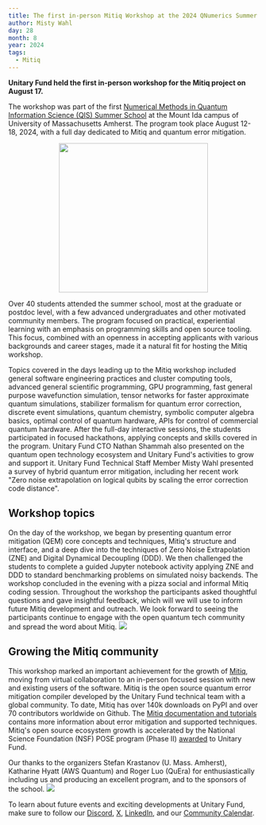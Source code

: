 ```yaml
---
title: The first in-person Mitiq Workshop at the 2024 QNumerics Summer School
author: Misty Wahl
day: 28
month: 8
year: 2024
tags: 
  - Mitiq
---
```


**Unitary Fund held the first in-person workshop for the Mitiq project on August 17.**

The workshop was part of the first [Numerical Methods in Quantum Information Science (QIS) Summer School](https://qnumerics.org/) at the Mount Ida campus of University of Massachusetts Amherst.
The program took place August 12-18, 2024, with a full day dedicated to Mitiq and quantum error mitigation.

<p align="center">
  <img width="300" src="/images/qnumerics_logo.png" />
</p>

Over 40 students attended the summer school, most at the graduate or postdoc level, with a few advanced undergraduates and other motivated community members.
The program focused on practical, experiential learning with an emphasis on programming skills and open source tooling.
This focus, combined with an openness in accepting applicants with various backgrounds and career stages, made it a natural fit for hosting the Mitiq workshop.

Topics covered in the days leading up to the Mitiq workshop included general software engineering practices and cluster computing tools, advanced general scientific programming, GPU programming, fast general purpose wavefunction simulation, tensor networks for faster approximate quantum simulations, stabilizer formalism for quantum error correction, discrete event simulations, quantum chemistry, symbolic computer algebra basics, optimal control of quantum hardware, APIs for control of commercial quantum hardware.
After the full-day interactive sessions, the students participated in focused hackathons, applying concepts and skills covered in the program.
Unitary Fund CTO Nathan Shammah also presented on the quantum open technology ecosystem and Unitary Fund's activities to grow and support it. 
Unitary Fund Technical Staff Member Misty Wahl presented a survey of hybrid quantum error mitigation, including her recent work "Zero noise extrapolation on logical qubits by scaling the error correction code distance".

## Workshop topics
On the day of the workshop, we began by presenting quantum error mitigation (QEM) core concepts and techniques, Mitiq's structure and interface, and a deep dive into the techniques of Zero Noise Extrapolation (ZNE) and Digital Dynamical Decoupling (DDD).
We then challenged the students to complete a guided Jupyter notebook activity applying ZNE and DDD to standard benchmarking problems on simulated noisy backends.
The workshop concluded in the evening with a pizza social and informal Mitiq coding session.
Throughout the workshop the participants asked thoughtful questions and gave insightful feedback, which will we will use to inform future Mitiq development and outreach.
We look forward to seeing the participants continue to engage with the open quantum tech community and spread the word about Mitiq.
![](/images/2024_mitiq_workshop_attendees.jpeg)

## Growing the Mitiq community
This workshop marked an important achievement for the growth of [Mitiq](https://unitary.fund/research/mitiq/), moving from virtual collaboration to an in-person focused session with new and existing users of the software.
Mitiq is the open source quantum error mitigation compiler developed by the Unitary Fund technical team with a global community.
To date, Mitiq has over 140k downloads on PyPI and over 70 contributors worldwide on Github.
The [Mitiq documentation and tutorials](https://mitiq.readthedocs.io/en/stable/) contains more information about error mitigation and supported techniques.
Mitiq's open source ecosystem growth is accelerated by the National Science Foundation (NSF) POSE program (Phase II) [awarded](https://unitary.fund/posts/2023_mitiq_nsf_pose/) to Unitary Fund.

Our thanks to the organizers Stefan Krastanov (U. Mass. Amherst), Katharine Hyatt (AWS Quantum) and Roger Luo (QuEra) for enthusiastically including us and producing an excellent program, and to the sponsors of the school.
![](/images/qnumerics_supporters.png)

To learn about future events and exciting developments at Unitary Fund, make sure to follow our [Discord](https://discord.com/invite/JqVGmpkP96), [X](https://twitter.com/unitaryfund), [LinkedIn](https://www.linkedin.com/company/unitary-fund/), and our [Community Calendar](https://calendar.google.com/calendar/u/0/embed?src=c_mgqdq6hj2isi4d6h467kfqvg60@group.calendar.google.com).
